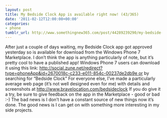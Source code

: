 ```yaml
---
layout: post
title: My Bedside Clock App is available right now! (43/365)
date: '2011-02-12T12:00:00+00:00'
categories:
- phone
tumblr_url: http://www.somethingnew365.com/post/44289239290/my-bedside-clock-app-is-available-right-now-4
---
```

After just a couple of days waiting, my Bedside Clock app got approved yesterday so is available for download from the Windows Phone 7 Marketplace. I don’t think the app is anything particularly of note, but it’s pretty cool to have a published app!
Windows Phone 7 users can download it using this link: http://social.zune.net/redirect?type=phoneApp&id=2670018c-c233-e011-854c-00237de2db9e or by searching for “Bedside Clock”
For everyone else, I’ve made a particularly average web page (it’s not well designed even for me) with details and screenshots at http://www.bravelocation.com/bedsideclock
If you do give it a try, be sure to give feedback on the app in the Marketplace - good or bad :-)
The bad news is I don’t have a constant source of new things now it’s done. The good news is I can get on with something more interesting in my side projects.
